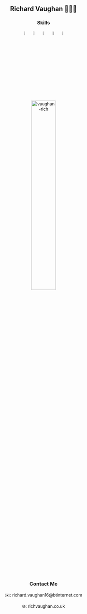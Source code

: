 <h2 align="center">Richard Vaughan 🙋🏼‍♂️</h2>

<p align="center">
  <!--<kbd width="10%"><img src="https://1.bp.blogspot.com/-PerenMfIjCM/XpcyoHWXSzI/AAAAAAAAB-g/DuPj_IoSWAMod3pVy4eEya4uxk-KN0UuACLcBGAsYHQ/s320/typing%2Bcat%2Bgif3.gif" width="95%"  alt="typing-gif"/></kbd>-->
  <!--<img src="https://media1.tenor.com/images/969ce2bc098f0354f7124a076f1e6555/tenor.gif?itemid=9994708" width="27%" alt="typing-gif"/>
  <img src="https://acegif.com/wp-content/uploads/cat-typing-2.gif" width="25%" alt="typing-gif"/>
  <img src="https://media1.tenor.com/images/0b73b9822898ecf8c2f0a74469c6e337/tenor.gif?itemid=5822667" width="15.25%" alt="typing-gif"/>-->
</p>

<h3 align="center">Skills</h3>

<p align="center">
  <img src="https://devicons.github.io/devicon/devicon.git/icons/javascript/javascript-original.svg" alt="javascript" width="5.5%" height="5.5%"/> 
  <img src="https://devicons.github.io/devicon/devicon.git/icons/python/python-original.svg" alt="python" width="5.5%" height="5.5%"/>
  <img src="https://devicons.github.io/devicon/devicon.git/icons/html5/html5-original-wordmark.svg" alt="html5" width="5.5%" height="5.5%"/>
  <img src="https://devicons.github.io/devicon/devicon.git/icons/css3/css3-original-wordmark.svg" alt="css3" width="5.5%" height="5.5%"/>
  <img src="https://www.vectorlogo.zone/logos/google_cloud/google_cloud-icon.svg" alt="gcp" width="5.5%" height="5.5%"/>
  <p align="center">
    <img width="40%" src="https://github-readme-stats.vercel.app/api/top-langs/?username=vaughan-rich&layout=compact&hide=html" alt="vaughan-rich"/>
    </p>
</p>

<h3 align="center">Contact Me</h3>

<p align="center">✉️: richard.vaughan16@btinternet.com</p>
<p align="center">🌐: richvaughan.co.uk</p>

